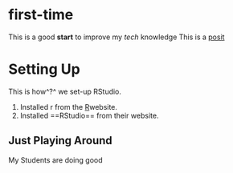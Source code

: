 # first-time
This is a good **start** to improve my *tech* knowledge 
This is a [posit](https://www.posit.co)

# Setting Up

This is how^?^ we set-up RStudio.

1. Installed r from the [R](https://www.r-project.org)website.
2. Installed ==RStudio== from their website.

## Just Playing Around

My Students are doing good
